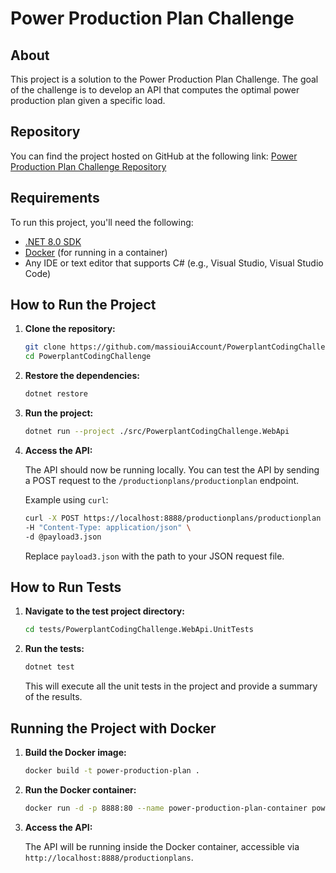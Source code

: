 # Power Production Plan Challenge

## About

This project is a solution to the Power Production Plan Challenge. The goal of the challenge is to develop an API that computes the optimal power production plan given a specific load.

## Repository

You can find the project hosted on GitHub at the following link:
[Power Production Plan Challenge Repository](https://github.com/massiouiAccount/PowerplantCodingChallenge)

## Requirements

To run this project, you'll need the following:

- [.NET 8.0 SDK](https://dotnet.microsoft.com/en-us/download/dotnet/8.0)
- [Docker](https://www.docker.com/get-started) (for running in a container)
- Any IDE or text editor that supports C# (e.g., Visual Studio, Visual Studio Code)

## How to Run the Project

1. **Clone the repository:**

   ```bash
   git clone https://github.com/massiouiAccount/PowerplantCodingChallenge.git
   cd PowerplantCodingChallenge
   ```

2. **Restore the dependencies:**

   ```bash
   dotnet restore
   ```

3. **Run the project:**

   ```bash
   dotnet run --project ./src/PowerplantCodingChallenge.WebApi
   ```

4. **Access the API:**

   The API should now be running locally. You can test the API by sending a POST request to the `/productionplans/productionplan` endpoint.

   Example using `curl`:

   ```bash
   curl -X POST https://localhost:8888/productionplans/productionplan \
   -H "Content-Type: application/json" \
   -d @payload3.json
   ```

   Replace `payload3.json` with the path to your JSON request file.

## How to Run Tests

1. **Navigate to the test project directory:**

   ```bash
   cd tests/PowerplantCodingChallenge.WebApi.UnitTests
   ```

2. **Run the tests:**

   ```bash
   dotnet test
   ```

   This will execute all the unit tests in the project and provide a summary of the results.

## Running the Project with Docker

1. **Build the Docker image:**

   ```bash
   docker build -t power-production-plan .
   ```

2. **Run the Docker container:**

   ```bash
   docker run -d -p 8888:80 --name power-production-plan-container power-production-plan
   ```

3. **Access the API:**

   The API will be running inside the Docker container, accessible via `http://localhost:8888/productionplans`.

